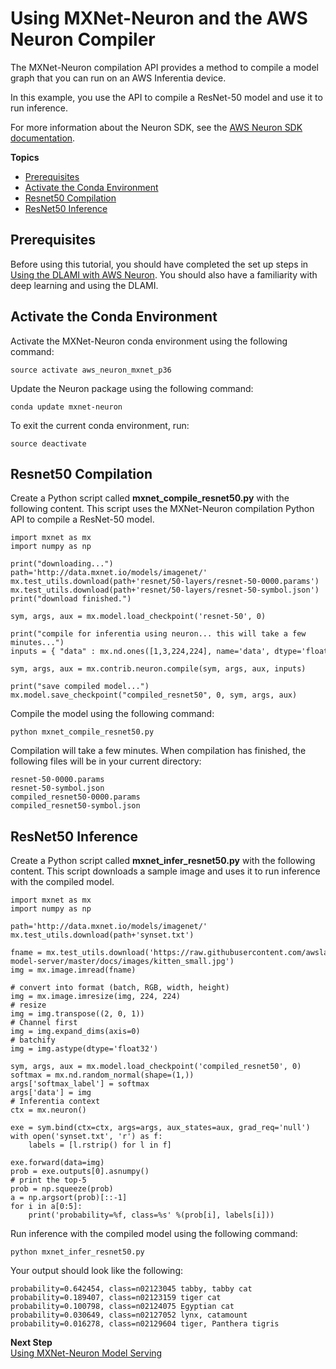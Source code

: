 # Using MXNet\-Neuron and the AWS Neuron Compiler<a name="tutorial-inferentia-mxnet-neuron"></a>

The MXNet\-Neuron compilation API provides a method to compile a model graph that you can run on an AWS Inferentia device\. 

 In this example, you use the API to compile a ResNet\-50 model and use it to run inference\. 

 For more information about the Neuron SDK, see the [AWS Neuron SDK documentation](https://github.com/aws/aws-neuron-sdk)\. 

**Topics**
+ [Prerequisites](#tutorial-inferentia-mxnet-neuron-prerequisites)
+ [Activate the Conda Environment](#tutorial-inferentia-mxnet-neuron-activate)
+ [Resnet50 Compilation](#tutorial-inferentia-mxnet-neuron-compilation)
+ [ResNet50 Inference](#tutorial-inferentia-mxnet-neuron-inference)

## Prerequisites<a name="tutorial-inferentia-mxnet-neuron-prerequisites"></a>

 Before using this tutorial, you should have completed the set up steps in [Using the DLAMI with AWS Neuron](tutorial-inferentia-using.md)\. You should also have a familiarity with deep learning and using the DLAMI\. 

## Activate the Conda Environment<a name="tutorial-inferentia-mxnet-neuron-activate"></a>

 Activate the MXNet\-Neuron conda environment using the following command: 

```
source activate aws_neuron_mxnet_p36
```

 Update the Neuron package using the following command: 

```
conda update mxnet-neuron
```

To exit the current conda environment, run: 

```
source deactivate
```

## Resnet50 Compilation<a name="tutorial-inferentia-mxnet-neuron-compilation"></a>

Create a Python script called **mxnet\_compile\_resnet50\.py** with the following content\. This script uses the MXNet\-Neuron compilation Python API to compile a ResNet\-50 model\. 

```
import mxnet as mx
import numpy as np

print("downloading...")
path='http://data.mxnet.io/models/imagenet/'
mx.test_utils.download(path+'resnet/50-layers/resnet-50-0000.params')
mx.test_utils.download(path+'resnet/50-layers/resnet-50-symbol.json')
print("download finished.")

sym, args, aux = mx.model.load_checkpoint('resnet-50', 0)

print("compile for inferentia using neuron... this will take a few minutes...")
inputs = { "data" : mx.nd.ones([1,3,224,224], name='data', dtype='float32') }

sym, args, aux = mx.contrib.neuron.compile(sym, args, aux, inputs)

print("save compiled model...")
mx.model.save_checkpoint("compiled_resnet50", 0, sym, args, aux)
```

 Compile the model using the following command: 

```
python mxnet_compile_resnet50.py
```

 Compilation will take a few minutes\. When compilation has finished, the following files will be in your current directory: 

```
resnet-50-0000.params
resnet-50-symbol.json
compiled_resnet50-0000.params
compiled_resnet50-symbol.json
```

## ResNet50 Inference<a name="tutorial-inferentia-mxnet-neuron-inference"></a>

Create a Python script called **mxnet\_infer\_resnet50\.py** with the following content\. This script downloads a sample image and uses it to run inference with the compiled model\. 

```
import mxnet as mx
import numpy as np

path='http://data.mxnet.io/models/imagenet/'
mx.test_utils.download(path+'synset.txt')

fname = mx.test_utils.download('https://raw.githubusercontent.com/awslabs/mxnet-model-server/master/docs/images/kitten_small.jpg')
img = mx.image.imread(fname)

# convert into format (batch, RGB, width, height)
img = mx.image.imresize(img, 224, 224) 
# resize
img = img.transpose((2, 0, 1)) 
# Channel first
img = img.expand_dims(axis=0) 
# batchify
img = img.astype(dtype='float32')

sym, args, aux = mx.model.load_checkpoint('compiled_resnet50', 0)
softmax = mx.nd.random_normal(shape=(1,))
args['softmax_label'] = softmax
args['data'] = img
# Inferentia context
ctx = mx.neuron()

exe = sym.bind(ctx=ctx, args=args, aux_states=aux, grad_req='null')
with open('synset.txt', 'r') as f:
    labels = [l.rstrip() for l in f]

exe.forward(data=img)
prob = exe.outputs[0].asnumpy()
# print the top-5
prob = np.squeeze(prob)
a = np.argsort(prob)[::-1] 
for i in a[0:5]:
    print('probability=%f, class=%s' %(prob[i], labels[i]))
```

 Run inference with the compiled model using the following command: 

```
python mxnet_infer_resnet50.py
```

 Your output should look like the following: 

```
probability=0.642454, class=n02123045 tabby, tabby cat
probability=0.189407, class=n02123159 tiger cat
probability=0.100798, class=n02124075 Egyptian cat
probability=0.030649, class=n02127052 lynx, catamount
probability=0.016278, class=n02129604 tiger, Panthera tigris
```

**Next Step**  
[Using MXNet\-Neuron Model Serving](tutorial-inferentia-mxnet-neuron-serving.md)